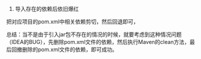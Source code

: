 1. 导入存在的依赖后依旧爆红

把对应项目的pom.xml中相关依赖剪切，然后回退即可，

总结：当不是由于引入jar包不存在的情况的时候，就要考虑到这种情况问题（IDEA的BUG），先删除pom.xml文件的依赖，然后执行Maven的clean方法，最后回撤删除的pom.xml文件的依赖，即可成功。